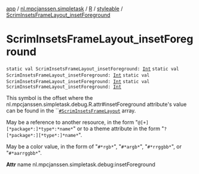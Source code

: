 [app](../../../index.md) / [nl.mpcjanssen.simpletask](../../index.md) / [R](../index.md) / [styleable](index.md) / [ScrimInsetsFrameLayout_insetForeground](.)

# ScrimInsetsFrameLayout_insetForeground

`static val ScrimInsetsFrameLayout_insetForeground: `[`Int`](https://kotlinlang.org/api/latest/jvm/stdlib/kotlin/-int/index.html)
`static val ScrimInsetsFrameLayout_insetForeground: `[`Int`](https://kotlinlang.org/api/latest/jvm/stdlib/kotlin/-int/index.html)
`static val ScrimInsetsFrameLayout_insetForeground: `[`Int`](https://kotlinlang.org/api/latest/jvm/stdlib/kotlin/-int/index.html)
`static val ScrimInsetsFrameLayout_insetForeground: `[`Int`](https://kotlinlang.org/api/latest/jvm/stdlib/kotlin/-int/index.html)

This symbol is the offset where the nl.mpcjanssen.simpletask.debug.R.attr#insetForeground attribute's value can be found in the ``[`#ScrimInsetsFrameLayout`](-scrim-insets-frame-layout.md) array.

May be a reference to another resource, in the form "`@[+][*package*:]*type*:*name*`" or to a theme attribute in the form "`?[*package*:][*type*:]*name*`".

May be a color value, in the form of "`#*rgb*`", "`#*argb*`", "`#*rrggbb*`", or "`#*aarrggbb*`".

**Attr**
name nl.mpcjanssen.simpletask.debug:insetForeground

